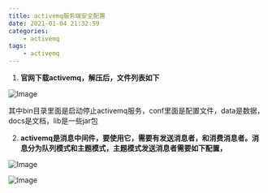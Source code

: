 ```yaml
---
title: activemq服务端安全配置
date: 2021-01-04 21:32:59
categories:
    - activemq 
tags: 
    - activemq
---
```



1. **官网下载activemq，解压后，文件列表如下**

![Image](Image.png)

其中bin目录里面是启动停止activemq服务，conf里面是配置文件，data是数据，docs是文档，lib是一些jar包



2. **activemq是消息中间件，要使用它，需要有发送消息者，和消费消息者。消息分为队列模式和主题模式，主题模式发送消息者需要如下配置，**

![Image](Image-1.png)

![Image](Image-2.png)